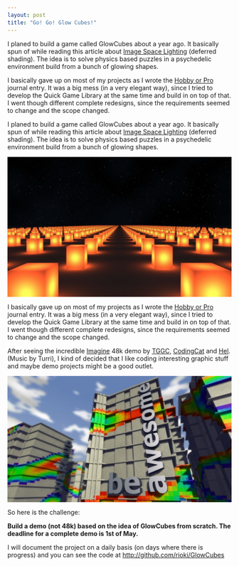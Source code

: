 ```yaml
---
layout: post
title: "Go! Go! Glow Cubes!"
---
```


I planed to build a game called GlowCubes about a year ago. It basically 
spun of while reading this article about 
<a href="http://www.gamedev.net/reference/programming/features/imgSpaceLigh t/">Image Space Lighting</a> 
(deferred shading). The idea is to solve 
physics based puzzles in a psychedelic environment build from a bunch of 
glowing shapes. 

I basically gave up on most of my projects as I wrote the 
<a href="/2010/04/06/hobby-or-pro.html">Hobby or Pro</a> journal entry. 
It was a big mess (in a very elegant way), since I tried to develop the 
Quick Game Library at the same time and build in on top of that. I went 
though different complete redesigns, since the requirements seemed to 
change and the scope changed. 

<!--more-->

I planed to build a game called GlowCubes about a year ago. It basically 
spun of while reading this article about <a 
href="http://www.gamedev.net/reference/programming/features/imgSpaceLigh 
t/">Image Space Lighting</a> (deferred shading). The idea is to solve 
physics based puzzles in a psychedelic environment build from a bunch of 
glowing shapes. 

<img src="/images/ImageSpaceLighing.png" alt="Image Space Lighting" align="center" /> 

I basically gave up on most of my projects as I wrote the 
<a href="/journal/2010-04-06/hobby-or-pro">Hobby or Pro</a> journal entry. 
It was a big mess (in a very elegant way), since I tried to develop the 
Quick Game Library at the same time and build in on top of that. I went 
though different complete redesigns, since the requirements seemed to 
change and the scope changed. 

After seeing the incredible <a href="http://vimeo.com/10670506" >Imagine</a> 
48k demo by <a href="http://games-net.de/hosted/tggc/">TGGC</a>, 
<a href="http://alphanew.net/">CodingCat</a> and 
<a href="http://blu-flame.org/">Hel</a>. (Music by Turri), I kind of 
decided that I like coding interesting graphic stuff and maybe demo 
projects might be a good outlet. 

<img src="/images/Imagine.jpg" alt="Imagine: be awesome" align="center" /> 

So here is the challenge: 

<strong>Build a demo (not 48k) based on the idea of GlowCubes from 
scratch. The deadline for a complete demo is 1st of May.</strong> 

I will document the project on a daily basis (on days where there is 
progress) and you can see the code at http://github.com/rioki/GlowCubes 

